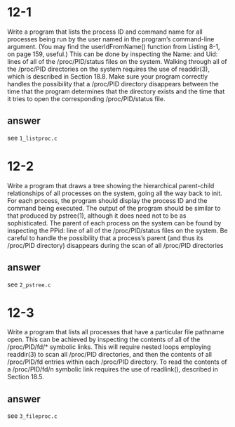 # 12-1
Write a program that lists the process ID and command name for all processes being run by the user named in the program’s command-line argument. (You may find the userIdFromName() function from Listing 8-1, on page 159, useful.) This can be done by inspecting the Name: and Uid: lines of all of the /proc/PID/status files on the system. Walking through all of the /proc/PID directories on the system requires the use of readdir(3), which is described in Section 18.8. Make sure your program correctly handles the possibility that a /proc/PID directory disappears between the time that the program determines that the directory exists and the time that it tries to open the corresponding /proc/PID/status file. 

## answer
see `1_listproc.c`

# 12-2
Write a program that draws a tree showing the hierarchical parent-child relationships of all processes on the system, going all the way back to init. For each process, the program should display the process ID and the command being executed. The output of the program should be similar to that produced by pstree(1), although it does need not to be as sophisticated. The parent of each process on the system can be found by inspecting the PPid: line of all of the /proc/PID/status files on the system. Be careful to handle the possibility that a process’s parent (and thus its /proc/PID directory) disappears during the scan of all /proc/PID directories 

## answer
see `2_pstree.c`

# 12-3 
Write a program that lists all processes that have a particular file pathname open. This can be achieved by inspecting the contents of all of the /proc/PID/fd/\* symbolic links. This will require nested loops employing readdir(3) to scan all /proc/PID directories, and then the contents of all /proc/PID/fd entries within each /proc/PID directory. To read the contents of a /proc/PID/fd/n symbolic link requires the use of readlink(), described in Section 18.5. 

## answer
see `3_fileproc.c`

